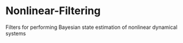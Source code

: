 # Nonlinear-Filtering
Filters for performing Bayesian state estimation of nonlinear dynamical systems
